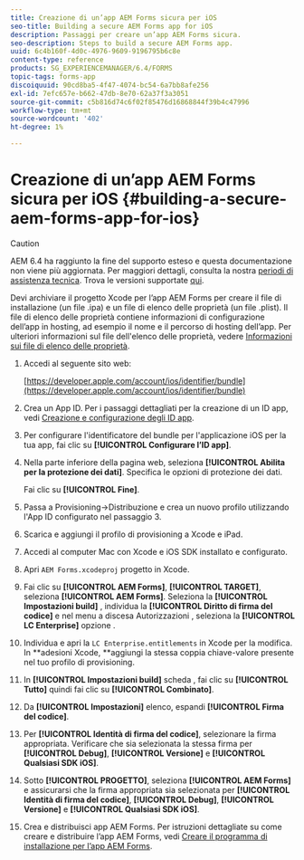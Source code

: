 ```yaml
---
title: Creazione di un’app AEM Forms sicura per iOS
seo-title: Building a secure AEM Forms app for iOS
description: Passaggi per creare un’app AEM Forms sicura.
seo-description: Steps to build a secure AEM Forms app.
uuid: 6c4b160f-4d0c-4976-9609-9196795b6c8e
content-type: reference
products: SG_EXPERIENCEMANAGER/6.4/FORMS
topic-tags: forms-app
discoiquuid: 90cd8ba5-4f47-4074-bc54-6a7bb8afe256
exl-id: 7efc657e-b662-47db-8e70-62a37f3a3051
source-git-commit: c5b816d74c6f02f85476d16868844f39b4c47996
workflow-type: tm+mt
source-wordcount: '402'
ht-degree: 1%

---
```


# Creazione di un’app AEM Forms sicura per iOS {#building-a-secure-aem-forms-app-for-ios}

>[!CAUTION]
>
>AEM 6.4 ha raggiunto la fine del supporto esteso e questa documentazione non viene più aggiornata. Per maggiori dettagli, consulta la nostra [periodi di assistenza tecnica](https://helpx.adobe.com/it/support/programs/eol-matrix.html). Trova le versioni supportate [qui](https://experienceleague.adobe.com/docs/).

Devi archiviare il progetto Xcode per l’app AEM Forms per creare il file di installazione (un file .ipa) e un file di elenco delle proprietà (un file .plist). Il file di elenco delle proprietà contiene informazioni di configurazione dell’app in hosting, ad esempio il nome e il percorso di hosting dell’app. Per ulteriori informazioni sul file dell&#39;elenco delle proprietà, vedere [Informazioni sui file di elenco delle proprietà](https://developer.apple.com/library/ios/#documentation/general/Reference/InfoPlistKeyReference/Articles/AboutInformationPropertyListFiles.html).

1. Accedi al seguente sito web:

   [https://developer.apple.com/account/ios/identifier/bundle](https://developer.apple.com/account/ios/identifier/bundle)

1. Crea un App ID. Per i passaggi dettagliati per la creazione di un ID app, vedi [Creazione e configurazione degli ID app](https://developer.apple.com/library/ios/documentation/IDEs/Conceptual/AppDistributionGuide/MaintainingProfiles/MaintainingProfiles.html).
1. Per configurare l&#39;identificatore del bundle per l&#39;applicazione iOS per la tua app, fai clic su **[!UICONTROL Configurare l’ID app]**.
1. Nella parte inferiore della pagina web, seleziona **[!UICONTROL Abilita per la protezione dei dati]**. Specifica le opzioni di protezione dei dati.

   Fai clic su **[!UICONTROL Fine]**.

1. Passa a Provisioning->Distribuzione e crea un nuovo profilo utilizzando l&#39;App ID configurato nel passaggio 3.
1. Scarica e aggiungi il profilo di provisioning a Xcode e iPad.
1. Accedi al computer Mac con Xcode e iOS SDK installato e configurato.
1. Apri `AEM Forms.xcodeproj` progetto in Xcode.
1. Fai clic su **[!UICONTROL AEM Forms]**, **[!UICONTROL TARGET]**, seleziona **[!UICONTROL AEM Forms]**. Seleziona la **[!UICONTROL Impostazioni build]** , individua la **[!UICONTROL Diritto di firma del codice]** e nel menu a discesa Autorizzazioni , seleziona la **[!UICONTROL LC Enterprise]** opzione .
1. Individua e apri la `LC Enterprise.entitlements` in Xcode per la modifica. In **adesioni Xcode, **aggiungi la stessa coppia chiave-valore presente nel tuo profilo di provisioning.
1. In **[!UICONTROL Impostazioni build]** scheda , fai clic su **[!UICONTROL Tutto]** quindi fai clic su **[!UICONTROL Combinato]**.
1. Da **[!UICONTROL Impostazioni]** elenco, espandi **[!UICONTROL Firma del codice]**.
1. Per **[!UICONTROL Identità di firma del codice]**, selezionare la firma appropriata. Verificare che sia selezionata la stessa firma per **[!UICONTROL Debug]**, **[!UICONTROL Versione]** e **[!UICONTROL Qualsiasi SDK iOS]**.
1. Sotto **[!UICONTROL PROGETTO]**, seleziona **[!UICONTROL AEM Forms]** e assicurarsi che la firma appropriata sia selezionata per **[!UICONTROL Identità di firma del codice]**, **[!UICONTROL Debug]**, **[!UICONTROL Versione]** e **[!UICONTROL Qualsiasi SDK iOS]**.
1. Crea e distribuisci app AEM Forms. Per istruzioni dettagliate su come creare e distribuire l’app AEM Forms, vedi [Creare il programma di installazione per l’app AEM Forms](setup-xcode-project-build-installer.md#build-the-installer-for-the-mobile-workspace-app).
